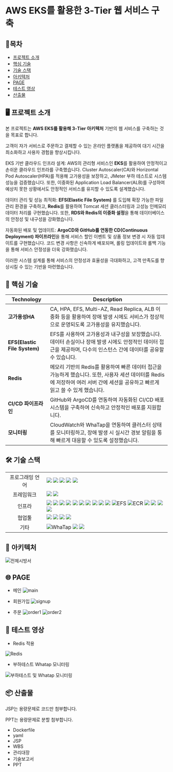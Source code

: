 # AWS EKS를 활용한 3-Tier 웹 서비스 구축

## 📑목차
- [프로젝트 소개](#-프로젝트-소개) 
- [핵심 기술](#-핵심-기술)  
- [기술 스택](#-기술-스택)  
- [아키텍처](#-아키텍처)  
- [PAGE](#-page)  
- [테스트 영상](#-테스트-영상)  
- [산출물](#-산출물)

## 🖥️ 프로젝트 소개

본 프로젝트는 **AWS EKS를 활용해 3-Tier 아키텍처** 기반의 웹 서비스를 구축하는 것을 목표로 합니다. 

고객이 자가 서비스로 주문하고 결제할 수 있는 온라인 플랫폼을 제공하여 대기 시간을 최소화하고 사용자 경험을 향상시킵니다. 

EKS 기반 클라우드 인프라 설계: AWS의 관리형 서비스인 **EKS**를 활용하여 안정적이고 손쉬운 클라우드 인프라를 구축했습니다. Cluster Autoscaler(CA)와 Horizontal Pod Autoscaler(HPA)를 적용해 고가용성을 보장하고, JMeter 부하 테스트로 시스템 성능을 검증했습니다. 또한, 이중화된 Application Load Balancer(ALB)를 구성하여 예상치 못한 상황에서도 안정적인 서비스를 유지할 수 있도록 설계했습니다.

데이터 관리 및 성능 최적화: **EFS(Elastic File System)** 를 도입해 확장 가능한 파일 관리 환경을 구축하고, **Redis**를 활용하여 Tomcat 세션 클러스터링과 고성능 인메모리 데이터 처리를 구현했습니다. 또한, **RDS와 Redis의 이중화 설정**을 통해 데이터베이스의 안정성 및 내구성을 강화했습니다.

자동화된 배포 및 업데이트: **ArgoCD와 GitHub를 연동한 CD(Continuous Deployment) 파이프라인**을 통해 서비스 할인 이벤트 및 상품 정보 변경 시 자동 업데이트를 구현했습니다. 코드 변경 사항은 신속하게 배포되며, 롤링 업데이트와 롤백 기능을 통해 서비스 안정성을 더욱 강화했습니다.

이러한 시스템 설계를 통해 서비스의 안정성과 효율성을 극대화하고, 고객 만족도를 향상시킬 수 있는 기반을 마련했습니다.


## 🚀 핵심 기술
| Technology            | Description          |
|-----------------------|---------------------------------------------------------------------------------------------------|
| **고가용성HA**         | CA, HPA, EFS, Multi-AZ, Read Replica, ALB 이중화 등을 활용하여 장애 발생 시에도 서비스가 정상적으로 운영되도록 고가용성을 유지했습니다. |
| **EFS(Elastic File System)**      | EFS를 사용하여 고가용성과 내구성을 보장했습니다. 데이터 손실이나 장애 발생 시에도 안정적인 데이터 접근을 제공하며, 다수의 인스턴스 간에 데이터를 공유할 수 있습니다. |
| **Redis**    | 메모리 기반의 Redis를 활용하여 빠른 데이터 접근을 가능하게 했습니다. 또한, 사용자 세션 데이터를 Redis에 저장하여 여러 서버 간에 세션을 공유하고 빠르게 읽고 쓸 수 있게 했습니다. |
| **CI/CD 파이프라인** | GitHub와 ArgoCD를 연동하여 자동화된 CI/CD 배포 시스템을 구축하여 신속하고 안정적인 배포를 지원합니다. |
| **모니터링** | CloudWatch와 WhaTap을 연동하여 클러스터 상태를 모니터링하고, 장애 발생 시 실시간 경보 알림을 통해 빠르게 대응할 수 있도록 설정했습니다. |



## 🛠 기술 스택

<table>
<tr>
 <td align="center">프로그래밍 언어</td>
 <td>
  <img src="https://img.shields.io/badge/JavaScript-F7DF1E?style=for-the-badge&logo=JavaScript&logoColor=ffffff"/> <!--Java Script-->  
  <img src="https://img.shields.io/badge/Java-orange?style=for-the-badge&logo=Java&logoColor=white"/> <!--Java-->  
  <img src="https://img.shields.io/badge/html5-E34F26?style=for-the-badge&logo=html5&logoColor=white"/> <!--Html-->   
  <img src="https://img.shields.io/badge/css-1572B6?style=for-the-badge&logo=css3&logoColor=white"/> <!--Css-->  
  <img src="https://img.shields.io/badge/SQL-4479A1?style=for-the-badge&logo=MySQL&logoColor=white"/> <!--Sql-->  
 </td>
</tr>

<tr>
 <td align="center">프레임워크</td>
 <td>
  <img src="https://img.shields.io/badge/JSP-FF5F00?style=for-the-badge&logo=Java&logoColor=white"/> <!--Jsp-->  
  <img src="https://img.shields.io/badge/Spring-6DB33F?style=for-the-badge&logo=Spring&logoColor=ffffff"/> <!--Spring-->  
 </td>
</tr>

<tr>
 <td align="center">인프라</td>
 <td>
  <img src="https://img.shields.io/badge/AWS-%23FF9900.svg?style=for-the-badge&logo=amazon-aws&logoColor=white"/> <!--AWS-->  
  <img src="https://img.shields.io/badge/Kubernetes-326CE5?style=for-the-badge&logo=Kubernetes&logoColor=white"/> <!--Kubernetes-->  
  <img src="https://img.shields.io/badge/amazoneks-000000?style=for-the-badge&logo=amazoneks53&logoColor=#FF9900"/> <!--EKS-->
  <img src="https://img.shields.io/badge/Ubuntu-E95420?style=for-the-badge&logo=Ubuntu&logoColor=white"/> <!--Ubuntu-->   
  <img src="https://img.shields.io/badge/docker-2496ED?style=for-the-badge&logo=docker&logoColor=ffffff"/> <!--Docker-->
  <img src="https://img.shields.io/badge/nginx-009639?style=for-the-badge&logo=nginx&logoColor=white"/> <!--Nginx-->
  <img src="https://img.shields.io/badge/tomcat-F8DC75?style=for-the-badge&logo=apachetomcat&logoColor=black"/> <!--Tomcat--> 
  <img src="https://img.shields.io/badge/amazonrds-000000?style=for-the-badge&logo=amazonrds&logoColor=#527FFF"/> <!--RDS-->  
  <img src="https://img.shields.io/badge/Redis-DC382D?style=for-the-badge&logo=Redis&logoColor=white"/> <!--Redis-->  
  <img src="https://img.shields.io/badge/Amazon%20EC2-FF9900?style=for-the-badge&logo=Amazon%20EC2&logoColor=white"/> <!--EC2-->
  <img src="https://img.shields.io/badge/EFS-FF9900?style=for-the-badge&logo=amazon-aws&logoColor=white" alt="EFS"/> <!--EFS-->
  <img src="https://img.shields.io/badge/Amazon_ECR-FF4F00?style=for-the-badge&logo=amazon-aws&logoColor=white" alt="ECR"/> <!--ECR-->
  <img src="https://img.shields.io/badge/linux-FCC624?style=for-the-badge&logo=linux&logoColor=black"/> <!--Linux--> 
  <img src="https://img.shields.io/badge/MariaDB-003545?style=for-the-badge&logo=mariadb&logoColor=white"/> <!--MariaDB-->
  <img src="https://img.shields.io/badge/amazonroute53-000000?style=for-the-badge&logo=amazonroute53&logoColor=#8C4FFF"/> <!--Route53-->
  <img src="https://img.shields.io/badge/AWS%20ALB-FF9900?style=for-the-badge&logo=amazon-aws&logoColor=white"/> <!--ALB-->
 </td>
</tr>

<tr>
 <td align="center">협업툴</td>
 <td>
  <img src="https://img.shields.io/badge/Git-F05032?style=for-the-badge&logo=Git&logoColor=white"/> <!--Git-->  
  <img src="https://img.shields.io/badge/GitHub-181717?style=for-the-badge&logo=GitHub&logoColor=white"/> <!--GitHub-->
  <img src="https://img.shields.io/badge/GitHub Actions-2088FF?style=for-the-badge&logo=GitHub Actions&logoColor=white"/> <!--GitHub Action-->
  <img src="https://img.shields.io/badge/ArgoCD-3C7C7B?style=for-the-badge&logo=argo&logoColor=white"/> <!--ArgoCD-->
 </td>
</tr>

<tr>
 <td align="center">기타</td>
 <td>
  <img src="https://img.shields.io/badge/WhaTap-25D366?style=for-the-badge&logo=whatsapp&logoColor=white" alt="WhaTap"/> <!--WhaTap--> 
  <img src="https://img.shields.io/badge/Notion-000000?style=for-the-badge&logo=Notion&logoColor=white"/> <!--Notion-->  
  <img src="https://img.shields.io/badge/JSON-000000?style=for-the-badge&logo=json&logoColor=white"/> <!--Json-->  
 </td>
</tr>
</table>



## 🧱 아키텍처
![전체시방서](https://github.com/user-attachments/assets/b6f4a4f6-f797-48b7-b419-83845250e439)



## 🌐 PAGE
* 메인
![main](https://github.com/user-attachments/assets/41530446-b8ca-4fb6-b6bc-3038d6512a2f)

* 회원가입
![signup](https://github.com/user-attachments/assets/ce054152-13a2-4f7e-891c-fde07e78db7d)

* 주문
![order1](https://github.com/user-attachments/assets/4f106635-388f-484b-9d16-2bd7ba2ac31b)
![order2](https://github.com/user-attachments/assets/8d061288-8323-47f8-b7dd-e3991c8deefe)



## 🧪 테스트 영상
* Redis 적용

![Redis](https://github.com/user-attachments/assets/0c208672-ed6f-42fb-8035-d61ee19ca68d)

* 부하테스트 Whatap 모니터링

![부하테스트 및 Whatap 모니터링](https://github.com/user-attachments/assets/ac0c83a1-62e9-4c79-960f-788232de985f)


## 📦 산출물
JSP는 용량문제로 코드만 첨부합니다.

PPT는 용량문제로 분할 첨부합니다.

* Dockerfile
* yaml
* JSP
* WBS
* 관리대장
* 기술보고서
* PPT

